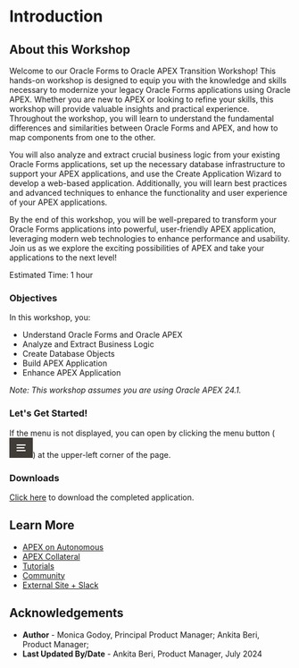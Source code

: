 # Introduction

## About this Workshop

Welcome to our Oracle Forms to Oracle APEX Transition Workshop! This hands-on workshop is designed to equip you with the knowledge and skills necessary to modernize your legacy Oracle Forms applications using Oracle APEX. Whether you are new to APEX or looking to refine your skills, this workshop will provide valuable insights and practical experience. Throughout the workshop, you will learn to understand the fundamental differences and similarities between Oracle Forms and APEX, and how to map components from one to the other.

You will also analyze and extract crucial business logic from your existing Oracle Forms applications, set up the necessary database infrastructure to support your APEX applications, and use the Create Application Wizard to develop a web-based application. Additionally, you will learn best practices and advanced techniques to enhance the functionality and user experience of your APEX applications.

By the end of this workshop, you will be well-prepared to transform your Oracle Forms applications into powerful, user-friendly APEX application, leveraging modern web technologies to enhance performance and usability. Join us as we explore the exciting possibilities of APEX and take your applications to the next level!

Estimated Time: 1 hour

### Objectives
In this workshop, you:
- Understand Oracle Forms and Oracle APEX
- Analyze and Extract Business Logic
- Create Database Objects
- Build APEX Application
- Enhance APEX Application

*Note: This workshop assumes you are using Oracle APEX 24.1.*

### **Let's Get Started!**

If the menu is not displayed, you can open by clicking the menu button (![Menu icon](images/menu-button.png)) at the upper-left corner of the page.

### Downloads

[Click here](https://c4u04.objectstorage.us-ashburn-1.oci.customer-oci.com/p/EcTjWk2IuZPZeNnD_fYMcgUhdNDIDA6rt9gaFj_WZMiL7VvxPBNMY60837hu5hga/n/c4u04/b/livelabsfiles/o/data-management-library-files/APEX_Social_Media_HOL_FINAL.zip) to download the completed application.

## Learn More

- [APEX on Autonomous](https://apex.oracle.com/autonomous)
- [APEX Collateral](https://www.oracle.com/database/technologies/appdev/apex/collateral.html)
- [Tutorials](https://apex.oracle.com/en/learn/tutorials)
- [Community](https://apex.oracle.com/community)
- [External Site + Slack](http://apex.world)

## **Acknowledgements**

 - **Author** - Monica Godoy, Principal Product Manager; Ankita Beri, Product Manager;
 - **Last Updated By/Date** - Ankita Beri, Product Manager, July 2024
